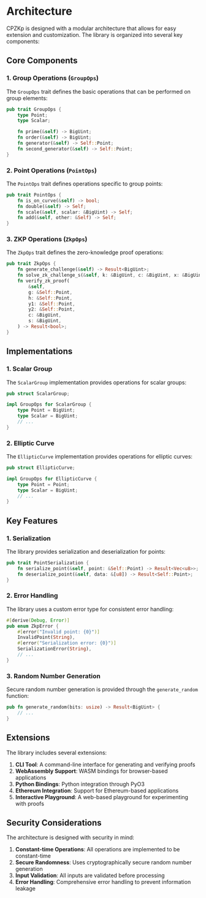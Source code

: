 # Architecture

CPZKp is designed with a modular architecture that allows for easy extension and customization. The library is organized into several key components:

## Core Components

### 1. Group Operations (`GroupOps`)

The `GroupOps` trait defines the basic operations that can be performed on group elements:

```rust
pub trait GroupOps {
    type Point;
    type Scalar;

    fn prime(&self) -> BigUint;
    fn order(&self) -> BigUint;
    fn generator(&self) -> Self::Point;
    fn second_generator(&self) -> Self::Point;
}
```

### 2. Point Operations (`PointOps`)

The `PointOps` trait defines operations specific to group points:

```rust
pub trait PointOps {
    fn is_on_curve(&self) -> bool;
    fn double(&self) -> Self;
    fn scale(&self, scalar: &BigUint) -> Self;
    fn add(&self, other: &Self) -> Self;
}
```

### 3. ZKP Operations (`ZkpOps`)

The `ZkpOps` trait defines the zero-knowledge proof operations:

```rust
pub trait ZkpOps {
    fn generate_challenge(&self) -> Result<BigUint>;
    fn solve_zk_challenge_s(&self, k: &BigUint, c: &BigUint, x: &BigUint) -> Result<BigUint>;
    fn verify_zk_proof(
        &self,
        g: &Self::Point,
        h: &Self::Point,
        y1: &Self::Point,
        y2: &Self::Point,
        c: &BigUint,
        s: &BigUint,
    ) -> Result<bool>;
}
```

## Implementations

### 1. Scalar Group

The `ScalarGroup` implementation provides operations for scalar groups:

```rust
pub struct ScalarGroup;

impl GroupOps for ScalarGroup {
    type Point = BigUint;
    type Scalar = BigUint;
    // ...
}
```

### 2. Elliptic Curve

The `EllipticCurve` implementation provides operations for elliptic curves:

```rust
pub struct EllipticCurve;

impl GroupOps for EllipticCurve {
    type Point = Point;
    type Scalar = BigUint;
    // ...
}
```

## Key Features

### 1. Serialization

The library provides serialization and deserialization for points:

```rust
pub trait PointSerialization {
    fn serialize_point(&self, point: &Self::Point) -> Result<Vec<u8>>;
    fn deserialize_point(&self, data: &[u8]) -> Result<Self::Point>;
}
```

### 2. Error Handling

The library uses a custom error type for consistent error handling:

```rust
#[derive(Debug, Error)]
pub enum ZkpError {
    #[error("Invalid point: {0}")]
    InvalidPoint(String),
    #[error("Serialization error: {0}")]
    SerializationError(String),
    // ...
}
```

### 3. Random Number Generation

Secure random number generation is provided through the `generate_random` function:

```rust
pub fn generate_random(bits: usize) -> Result<BigUint> {
    // ...
}
```

## Extensions

The library includes several extensions:

1. **CLI Tool**: A command-line interface for generating and verifying proofs
2. **WebAssembly Support**: WASM bindings for browser-based applications
3. **Python Bindings**: Python integration through PyO3
4. **Ethereum Integration**: Support for Ethereum-based applications
5. **Interactive Playground**: A web-based playground for experimenting with proofs

## Security Considerations

The architecture is designed with security in mind:

1. **Constant-time Operations**: All operations are implemented to be constant-time
2. **Secure Randomness**: Uses cryptographically secure random number generation
3. **Input Validation**: All inputs are validated before processing
4. **Error Handling**: Comprehensive error handling to prevent information leakage 